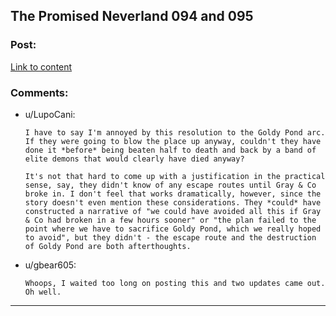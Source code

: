 ## The Promised Neverland 094 and 095

### Post:

[Link to content](https://readms.net/r/neverland/094/5206/1)

### Comments:

- u/LupoCani:
  ```
  I have to say I'm annoyed by this resolution to the Goldy Pond arc. If they were going to blow the place up anyway, couldn't they have done it *before* being beaten half to death and back by a band of elite demons that would clearly have died anyway?

  It's not that hard to come up with a justification in the practical sense, say, they didn't know of any escape routes until Gray & Co broke in. I don't feel that works dramatically, however, since the story doesn't even mention these considerations. They *could* have constructed a narrative of "we could have avoided all this if Gray & Co had broken in a few hours sooner" or "the plan failed to the point where we have to sacrifice Goldy Pond, which we really hoped to avoid", but they didn't - the escape route and the destruction of Goldy Pond are both afterthoughts.
  ```

- u/gbear605:
  ```
  Whoops, I waited too long on posting this and two updates came out. Oh well.
  ```

---

